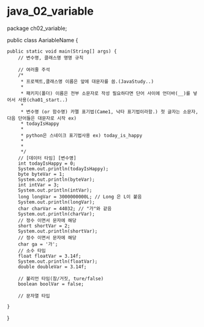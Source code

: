 # java_02_variable
package ch02_variable;

public class AariableName {

	public static void main(String[] args) {
		// 변수명, 클래스명 명명 규칙

		// 여러줄 주석
		/*
		 * 프로젝트,클래스명 이름은 앞에 대문자를 씀.(JavaStudy..)
		 * 
		 * 패키지(폴더) 이름은 전부 소문자로 작성 필요하다면 단어 사이에 언더바(__)를 넣어서 사용(cha01_start..)
		 * 
		 * 변수명 (or 함수명) 카멜 표기법(Came1, 낙타 표기법이라함.) 첫 글자는 소문자, 다음 단어들은 대문자로 시작 ex)
		 * todayIsHappy
		 * 
		 * python은 스네이크 표기법사용 ex) today_is_happy
		 * 
		 * 
		 */
		// [데이터 타임] [변수명]
		int todayIsHappy = 0;
		System.out.println(todayIsHappy);
		byte byteVar = 1;
		System.out.println(byteVar);
		int intVar = 3;
		System.out.println(intVar);
		long longVar = 3000000000L; // Long 은 L이 붙음
		System.out.println(longVar);
		char charVar = 44032; // "가"와 같음
		System.out.println(charVar);
		// 정수 이면서 문자에 해당
		short shortVar = 2;
		System.out.println(shortVar);
		// 정수 이면서 문자에 해당
		char ga = '가';
		// 소수 타임
		float floatVar = 3.14f;
		System.out.println(floatVar);
		double doubleVar = 3.14f;

		// 불리언 타임(참/거짓, ture/false)
		boolean boolVar = false;

		// 문자열 타입

	}

}
